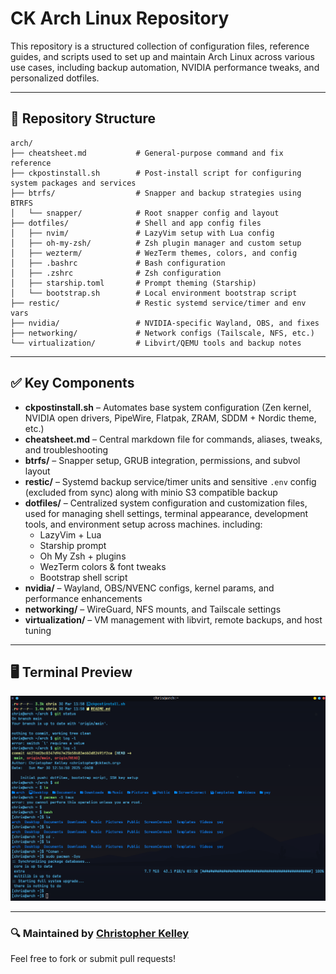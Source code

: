 # CK Arch Linux Repository

This repository is a structured collection of configuration files, reference guides, and scripts used to set up and maintain Arch Linux across various use cases, including backup automation, NVIDIA performance tweaks, and personalized dotfiles.

---

## 📂 Repository Structure

```
arch/
├── cheatsheet.md           # General-purpose command and fix reference
├── ckpostinstall.sh        # Post-install script for configuring system packages and services
├── btrfs/                  # Snapper and backup strategies using BTRFS
│   └── snapper/            # Root snapper config and layout
├── dotfiles/               # Shell and app config files
│   ├── nvim/               # LazyVim setup with Lua config
│   ├── oh-my-zsh/          # Zsh plugin manager and custom setup
│   ├── wezterm/            # WezTerm themes, colors, and config
│   ├── .bashrc             # Bash configuration
│   ├── .zshrc              # Zsh configuration
│   ├── starship.toml       # Prompt theming (Starship)
│   └── bootstrap.sh        # Local environment bootstrap script
├── restic/                 # Restic systemd service/timer and env vars
├── nvidia/                 # NVIDIA-specific Wayland, OBS, and fixes
├── networking/             # Network configs (Tailscale, NFS, etc.)
└── virtualization/         # Libvirt/QEMU tools and backup notes
```

---

## ✅ Key Components

- **ckpostinstall.sh** – Automates base system configuration (Zen kernel, NVIDIA open drivers, PipeWire, Flatpak, ZRAM, SDDM + Nordic theme, etc.)
- **cheatsheet.md** – Central markdown file for commands, aliases, tweaks, and troubleshooting
- **btrfs/** – Snapper setup, GRUB integration, permissions, and subvol layout
- **restic/** – Systemd backup service/timer units and sensitive `.env` config (excluded from sync) along with minio S3 compatible backup
- **dotfiles/** – Centralized system configuration and customization files, used for managing shell settings, terminal appearance, development tools, and environment setup across machines. including:
  - LazyVim + Lua
  - Starship prompt
  - Oh My Zsh + plugins
  - WezTerm colors & font tweaks
  - Bootstrap shell script
- **nvidia/** – Wayland, OBS/NVENC configs, kernel params, and performance enhancements
- **networking/** – WireGuard, NFS mounts, and Tailscale settings
- **virtualization/** – VM management with libvirt, remote backups, and host tuning

---

## 🖥️ Terminal Preview

<p align="center">
  <img alt="WezTerm Preview" src="./dotfiles/wezterm/assets/wezterm-PreviewPic.png" width="700" />
</p>

---

### 🔍 Maintained by [Christopher Kelley](https://github.com/Christopherkelley89)  
Feel free to fork or submit pull requests!

